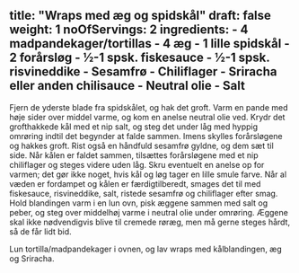 title: "Wraps med æg og spidskål"
draft: false
weight: 1
noOfServings: 2
ingredients:
	- 4 madpandekager/tortillas
	- 4 æg
	- 1 lille spidskål
	- 2 forårsløg
	- ½-1 spsk. fiskesauce
	- ½-1 spsk. risvineddike
	- Sesamfrø
	- Chiliflager
	- Sriracha eller anden chilisauce
	- Neutral olie
	- Salt
---

Fjern de yderste blade fra spidskålet, og hak det groft. Varm en pande
med høje sider over middel varme, og kom en anelse neutral olie ved.
Krydr det grofthakkede kål med et nip salt, og steg det under låg med
hyppig omrøring indtil det begynder at falde sammen. Imens skylles
forårsløgene og hakkes groft. Rist også en håndfuld sesamfrø gyldne, og
dem sæt til side. Når kålen er faldet sammen, tilsættes forårsløgene med
et nip chiliflager og steges videre uden låg. Skru eventuelt en anelse
op for varmen; det gør ikke noget, hvis kål og løg tager en lille smule
farve. Når al væden er fordampet og kålen er færdigtilberedt, smages det
til med fiskesauce, risvineddike, salt, ristede sesamfrø og chiliflager
efter smag. Hold blandingen varm i en lun ovn, pisk æggene sammen med
salt og peber, og steg over middelhøj varme i neutral olie under
omrøring. Æggene skal ikke nødvendigvis blive til cremede røræg, men må
gerne steges hårdt, så de får lidt bid.

Lun tortilla/madpandekager i ovnen, og lav wraps med kålblandingen, æg
og Sriracha.

